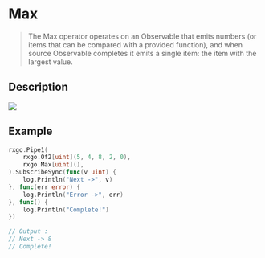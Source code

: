 # Max

> The Max operator operates on an Observable that emits numbers (or items that can be compared with a provided function), and when source Observable completes it emits a single item: the item with the largest value.

## Description

![](https://rxjs.dev/assets/images/marble-diagrams/max.png)

## Example

```go
rxgo.Pipe1(
	rxgo.Of2[uint](5, 4, 8, 2, 0),
	rxgo.Max[uint](),
).SubscribeSync(func(v uint) {
    log.Println("Next ->", v)
}, func(err error) {
    log.Println("Error ->", err)
}, func() {
    log.Println("Complete!")
})

// Output :
// Next -> 8
// Complete!
```
